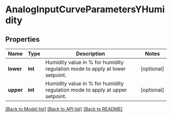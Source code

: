 # AnalogInputCurveParametersYHumidity

## Properties
Name | Type | Description | Notes
------------ | ------------- | ------------- | -------------
**lower** | **int** | Humidity value in % for humidity regulation mode  to apply at lower setpoint. | [optional] 
**upper** | **int** | Humidity value in % for humidity regulation mode  to apply at upper setpoint. | [optional] 

[[Back to Model list]](../README.md#documentation-for-models) [[Back to API list]](../README.md#documentation-for-api-endpoints) [[Back to README]](../README.md)

